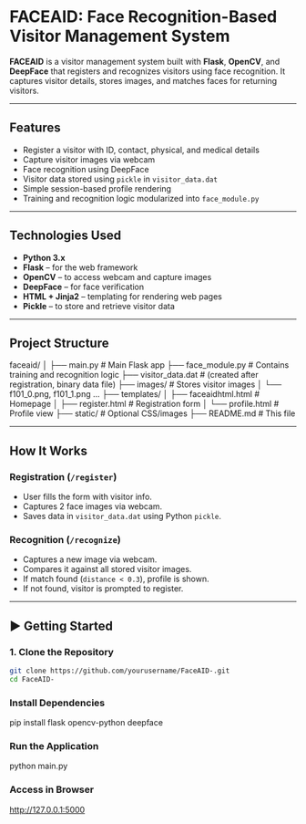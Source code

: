 # FACEAID: Face Recognition-Based Visitor Management System

**FACEAID** is a visitor management system built with **Flask**, **OpenCV**, and **DeepFace** that registers and recognizes visitors using face recognition. It captures visitor details, stores images, and matches faces for returning visitors.

---

## Features

-  Register a visitor with ID, contact, physical, and medical details
-  Capture visitor images via webcam
-  Face recognition using DeepFace
-  Visitor data stored using `pickle` in `visitor_data.dat`
-  Simple session-based profile rendering
-  Training and recognition logic modularized into `face_module.py`

---

## Technologies Used

- **Python 3.x**
- **Flask** – for the web framework
- **OpenCV** – to access webcam and capture images
- **DeepFace** – for face verification
- **HTML + Jinja2** – templating for rendering web pages
- **Pickle** – to store and retrieve visitor data

---

## Project Structure
faceaid/
│
├── main.py # Main Flask app
├── face_module.py # Contains training and recognition logic
├── visitor_data.dat # (created after registration, binary data file)
├── images/ # Stores visitor images
│ └── f101_0.png, f101_1.png ...
├── templates/
│ ├── faceaidhtml.html # Homepage
│ ├── register.html # Registration form
│ └── profile.html # Profile view
├── static/ # Optional CSS/images
├── README.md # This file

---

##  How It Works

### Registration (`/register`)
- User fills the form with visitor info.
- Captures 2 face images via webcam.
- Saves data in `visitor_data.dat` using Python `pickle`.

### Recognition (`/recognize`)
- Captures a new image via webcam.
- Compares it against all stored visitor images.
- If match found (`distance < 0.3`), profile is shown.
- If not found, visitor is prompted to register.

---

## ▶ Getting Started

### 1. Clone the Repository
```bash
git clone https://github.com/yourusername/FaceAID-.git
cd FaceAID-
```
### Install Dependencies

pip install flask opencv-python deepface

### Run the Application
python main.py

### Access in Browser
http://127.0.0.1:5000

